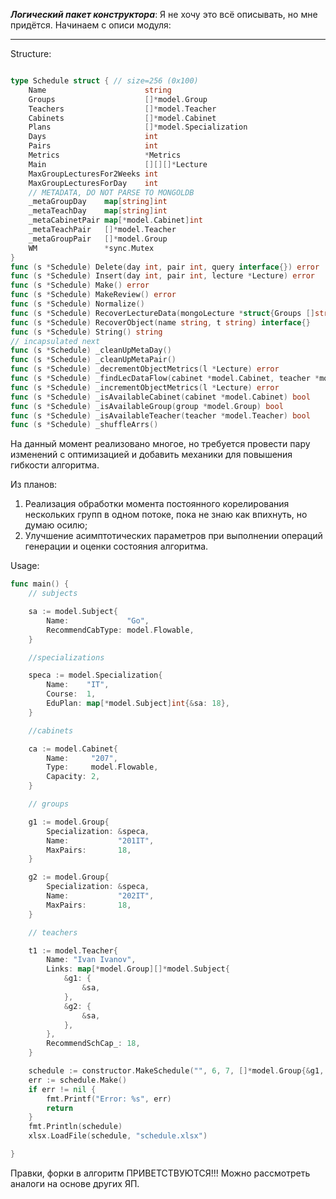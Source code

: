 ***Логический пакет конструктора***:
Я не хочу это всё описывать, но мне придётся.
Начинаем с описи модуля:

---

Structure:

```go

type Schedule struct { // size=256 (0x100)
    Name                      string
    Groups                    []*model.Group
    Teachers                  []*model.Teacher
    Cabinets                  []*model.Cabinet
    Plans                     []*model.Specialization
    Days                      int
    Pairs                     int
    Metrics                   *Metrics
    Main                      [][][]*Lecture
    MaxGroupLecturesFor2Weeks int
    MaxGroupLecturesForDay    int
    // METADATA, DO NOT PARSE TO MONGOLDB
    _metaGroupDay    map[string]int
    _metaTeachDay    map[string]int
    _metaCabinetPair map[*model.Cabinet]int
    _metaTeachPair   []*model.Teacher
    _metaGroupPair   []*model.Group
    WM               *sync.Mutex
}
func (s *Schedule) Delete(day int, pair int, query interface{}) error
func (s *Schedule) Insert(day int, pair int, lecture *Lecture) error
func (s *Schedule) Make() error
func (s *Schedule) MakeReview() error
func (s *Schedule) Normalize()
func (s *Schedule) RecoverLectureData(mongoLecture *struct{Groups []string; Teacher string; Cabinet string; Subject string}) *Lecture
func (s *Schedule) RecoverObject(name string, t string) interface{}
func (s *Schedule) String() string
// incapsulated next
func (s *Schedule) _cleanUpMetaDay()
func (s *Schedule) _cleanUpMetaPair()
func (s *Schedule) _decrementObjectMetrics(l *Lecture) error
func (s *Schedule) _findLecDataFlow(cabinet *model.Cabinet, teacher *model.Teacher) *Lecture
func (s *Schedule) _incrementObjectMetrics(l *Lecture) error
func (s *Schedule) _isAvailableCabinet(cabinet *model.Cabinet) bool
func (s *Schedule) _isAvailableGroup(group *model.Group) bool
func (s *Schedule) _isAvailableTeacher(teacher *model.Teacher) bool
func (s *Schedule) _shuffleArrs()
```

На данный момент реализовано многое, но требуется провести пару изменений с оптимизацией и добавить механики для повышения гибкости алгоритма.

Из планов:

1. Реализация обработки момента постоянного корелирования нескольких групп в одном потоке, пока не знаю как впихнуть, но думаю осилю;
2. Улучшение асимптотических параметров при выполнении операций генерации и оценки состояния алгоритма.

Usage:


```go
func main() {
	// subjects

	sa := model.Subject{
		Name:             "Go",
		RecommendCabType: model.Flowable,
	}

	//specializations

	speca := model.Specialization{
		Name:    "IT",
		Course:  1,
		EduPlan: map[*model.Subject]int{&sa: 18},
	}

	//cabinets

	ca := model.Cabinet{
		Name:     "207",
		Type:     model.Flowable,
		Capacity: 2,
	}

	// groups

	g1 := model.Group{
		Specialization: &speca,
		Name:           "201IT",
		MaxPairs:       18,
	}

	g2 := model.Group{
		Specialization: &speca,
		Name:           "202IT",
		MaxPairs:       18,
	}

	// teachers

	t1 := model.Teacher{
		Name: "Ivan Ivanov",
		Links: map[*model.Group][]*model.Subject{
			&g1: {
				&sa,
			},
			&g2: {
				&sa,
			},
		},
		RecommendSchCap_: 18,
	}

	schedule := constructor.MakeSchedule("", 6, 7, []*model.Group{&g1, &g2}, []*model.Teacher{&t1}, []*model.Cabinet{&ca}, []*model.Specialization{&speca}, 4, 18)
	err := schedule.Make()
	if err != nil {
		fmt.Printf("Error: %s", err)
		return
	}
	fmt.Println(schedule)
	xlsx.LoadFile(schedule, "schedule.xlsx")

}

```


Правки, форки в алгоритм ПРИВЕТСТВУЮТСЯ!!! Можно рассмотреть аналоги на основе других ЯП.
